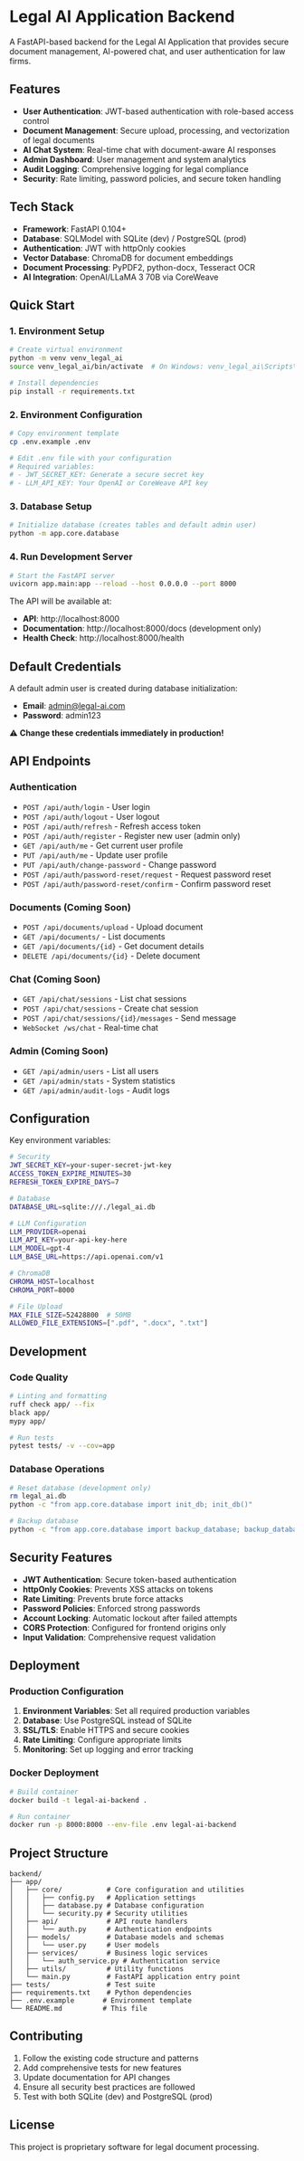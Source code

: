 # Legal AI Application Backend

A FastAPI-based backend for the Legal AI Application that provides secure document management, AI-powered chat, and user authentication for law firms.

## Features

- **User Authentication**: JWT-based authentication with role-based access control
- **Document Management**: Secure upload, processing, and vectorization of legal documents
- **AI Chat System**: Real-time chat with document-aware AI responses
- **Admin Dashboard**: User management and system analytics
- **Audit Logging**: Comprehensive logging for legal compliance
- **Security**: Rate limiting, password policies, and secure token handling

## Tech Stack

- **Framework**: FastAPI 0.104+
- **Database**: SQLModel with SQLite (dev) / PostgreSQL (prod)
- **Authentication**: JWT with httpOnly cookies
- **Vector Database**: ChromaDB for document embeddings
- **Document Processing**: PyPDF2, python-docx, Tesseract OCR
- **AI Integration**: OpenAI/LLaMA 3 70B via CoreWeave

## Quick Start

### 1. Environment Setup

```bash
# Create virtual environment
python -m venv venv_legal_ai
source venv_legal_ai/bin/activate  # On Windows: venv_legal_ai\Scripts\activate

# Install dependencies
pip install -r requirements.txt
```

### 2. Environment Configuration

```bash
# Copy environment template
cp .env.example .env

# Edit .env file with your configuration
# Required variables:
# - JWT_SECRET_KEY: Generate a secure secret key
# - LLM_API_KEY: Your OpenAI or CoreWeave API key
```

### 3. Database Setup

```bash
# Initialize database (creates tables and default admin user)
python -m app.core.database
```

### 4. Run Development Server

```bash
# Start the FastAPI server
uvicorn app.main:app --reload --host 0.0.0.0 --port 8000
```

The API will be available at:
- **API**: http://localhost:8000
- **Documentation**: http://localhost:8000/docs (development only)
- **Health Check**: http://localhost:8000/health

## Default Credentials

A default admin user is created during database initialization:
- **Email**: admin@legal-ai.com
- **Password**: admin123

⚠️ **Change these credentials immediately in production!**

## API Endpoints

### Authentication

- `POST /api/auth/login` - User login
- `POST /api/auth/logout` - User logout  
- `POST /api/auth/refresh` - Refresh access token
- `POST /api/auth/register` - Register new user (admin only)
- `GET /api/auth/me` - Get current user profile
- `PUT /api/auth/me` - Update user profile
- `PUT /api/auth/change-password` - Change password
- `POST /api/auth/password-reset/request` - Request password reset
- `POST /api/auth/password-reset/confirm` - Confirm password reset

### Documents (Coming Soon)

- `POST /api/documents/upload` - Upload document
- `GET /api/documents/` - List documents
- `GET /api/documents/{id}` - Get document details
- `DELETE /api/documents/{id}` - Delete document

### Chat (Coming Soon)

- `GET /api/chat/sessions` - List chat sessions
- `POST /api/chat/sessions` - Create chat session
- `POST /api/chat/sessions/{id}/messages` - Send message
- `WebSocket /ws/chat` - Real-time chat

### Admin (Coming Soon)

- `GET /api/admin/users` - List all users
- `GET /api/admin/stats` - System statistics
- `GET /api/admin/audit-logs` - Audit logs

## Configuration

Key environment variables:

```bash
# Security
JWT_SECRET_KEY=your-super-secret-jwt-key
ACCESS_TOKEN_EXPIRE_MINUTES=30
REFRESH_TOKEN_EXPIRE_DAYS=7

# Database
DATABASE_URL=sqlite:///./legal_ai.db

# LLM Configuration
LLM_PROVIDER=openai
LLM_API_KEY=your-api-key-here
LLM_MODEL=gpt-4
LLM_BASE_URL=https://api.openai.com/v1

# ChromaDB
CHROMA_HOST=localhost
CHROMA_PORT=8000

# File Upload
MAX_FILE_SIZE=52428800  # 50MB
ALLOWED_FILE_EXTENSIONS=[".pdf", ".docx", ".txt"]
```

## Development

### Code Quality

```bash
# Linting and formatting
ruff check app/ --fix
black app/
mypy app/

# Run tests
pytest tests/ -v --cov=app
```

### Database Operations

```bash
# Reset database (development only)
rm legal_ai.db
python -c "from app.core.database import init_db; init_db()"

# Backup database
python -c "from app.core.database import backup_database; backup_database()"
```

## Security Features

- **JWT Authentication**: Secure token-based authentication
- **httpOnly Cookies**: Prevents XSS attacks on tokens
- **Rate Limiting**: Prevents brute force attacks
- **Password Policies**: Enforced strong passwords
- **Account Locking**: Automatic lockout after failed attempts
- **CORS Protection**: Configured for frontend origins only
- **Input Validation**: Comprehensive request validation

## Deployment

### Production Configuration

1. **Environment Variables**: Set all required production variables
2. **Database**: Use PostgreSQL instead of SQLite
3. **SSL/TLS**: Enable HTTPS and secure cookies
4. **Rate Limiting**: Configure appropriate limits
5. **Monitoring**: Set up logging and error tracking

### Docker Deployment

```bash
# Build container
docker build -t legal-ai-backend .

# Run container
docker run -p 8000:8000 --env-file .env legal-ai-backend
```

## Project Structure

```
backend/
├── app/
│   ├── core/           # Core configuration and utilities
│   │   ├── config.py   # Application settings
│   │   ├── database.py # Database configuration
│   │   └── security.py # Security utilities
│   ├── api/            # API route handlers
│   │   └── auth.py     # Authentication endpoints
│   ├── models/         # Database models and schemas
│   │   └── user.py     # User models
│   ├── services/       # Business logic services
│   │   └── auth_service.py # Authentication service
│   ├── utils/          # Utility functions
│   └── main.py         # FastAPI application entry point
├── tests/              # Test suite
├── requirements.txt    # Python dependencies
├── .env.example       # Environment template
└── README.md          # This file
```

## Contributing

1. Follow the existing code structure and patterns
2. Add comprehensive tests for new features
3. Update documentation for API changes
4. Ensure all security best practices are followed
5. Test with both SQLite (dev) and PostgreSQL (prod)

## License

This project is proprietary software for legal document processing.